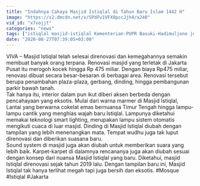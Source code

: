 ```yaml
---
title: "Indahnya Cahaya Masjid Istiqlal di Tahun Baru Islam 1442 H"
image: "https://s2.dmcdn.net/v/SPdFv1VFX0pccJjh4/x240"
vid_id: "x7vojjt"
categories: "news"
tags: ["istiqlal masjid-istiqlal Kementerian-PUPR Basuki-Hadimuljono jokowi",]
date: "2020-08-27T07:39:05+03:00"
---
```

VIVA – Masjid Istiqlal telah selesai direnovasi dan kemegahannya semakin membuat banyak orang terpana. Renovasi masjid yang terletak di Jakarta Pusat itu merogoh kocek hingga Rp 475 miliar. Dengan biaya Rp475 miliar, renovasi dibuat secara besar-besaran di berbagai area. Renovasi tersebut berupa penambahan plaza-plaza, gerbang, dinding, hingga pembangunan parkir bawah tanah.  <br>Tak hanya itu, interior dalam pun ikut diberi aksen berbeda dengan pencahayaan yang eksotis. Mulai dari warna marmer di Masjid Istiqlal, Lantai yang berwarna cokelat emas bernuansa Timur Tengah hingga lampu-lampu cantik yang menghias wajah baru Istiqlal. Lampunya diketahui memakai teknologi smart lighting, merupakan lampu sistem otomatis mengikuti cuaca di luar masjid. Dinding di Masjid Istiqlal diubah dengan tampilan yang lebih menenangkan mata. Tempat wudhu juga tak luput direnovasi dan diberikan suasana baru.  <br>Sound system di masjid juga akan diubah untuk memberikan suara yang lebih baik. Karpet-karpet di dalamnya rencananya juga akan diubah sesuai dengan konsep dari nuansa Masjid Istiqlal yang baru. Diketahui, masjid Istiqlal direnovasi sejak tahun 2019 lalu. Dengan tampilan baru ini, Masjid Istiqlal tak hanya terlihat megah tapi juga bersih dan eksotis. #Mosque #Istiqlal #Jakarta   <br>
